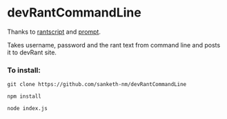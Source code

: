 # devRantCommandLine

Thanks to  [rantscript](https://www.npmjs.com/package/rantscript) and [prompt](https://www.npmjs.com/package/prompt).

Takes username, password and the rant text from command line and posts it to devRant site.

### To install:

```git clone https://github.com/sanketh-nm/devRantCommandLine```

```npm install```

```node index.js```

